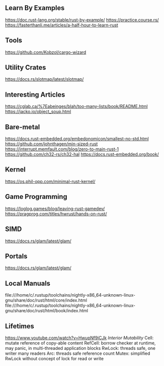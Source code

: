 ## Learn By Examples
https://doc.rust-lang.org/stable/rust-by-example/
https://practice.course.rs/
https://fasterthanli.me/articles/a-half-hour-to-learn-rust

## Tools
https://github.com/Kobzol/cargo-wizard

## Utility Crates
https://docs.rs/slotmap/latest/slotmap/

## Interesting Articles
https://cglab.ca/%7Eabeinges/blah/too-many-lists/book/README.html
https://jacko.io/object_soup.html

## Bare-metal
https://docs.rust-embedded.org/embedonomicon/smallest-no-std.html
https://github.com/johnthagen/min-sized-rust
https://interrupt.memfault.com/blog/zero-to-main-rust-1
https://github.com/ch32-rs/ch32-hal
https://docs.rust-embedded.org/book/

## Kernel
https://os.phil-opp.com/minimal-rust-kernel/

## Game Programming
https://loglog.games/blog/leaving-rust-gamedev/ 
https://pragprog.com/titles/hwrust/hands-on-rust/

## SIMD
https://docs.rs/glam/latest/glam/

## Portals
https://docs.rs/glam/latest/glam/

## Local Manuals
 file:///home/c/.rustup/toolchains/nightly-x86_64-unknown-linux-gnu/share/doc/rust/html/core/index.html
 file:///home/c/.rustup/toolchains/nightly-x86_64-unknown-linux-gnu/share/doc/rust/html/book/index.html

## Lifetimes
https://www.youtube.com/watch?v=HwupNf9iCJk
*Interior Mutability*
Cell: mutate reference of copy-able content
RefCell: borrow checker at runtime, may panic, in multi-threaded application blocks
RwLock: threads safe, one writer many readers
Arc: threads safe reference count
Mutex: simplified RwLock without concept of lock for read or write
